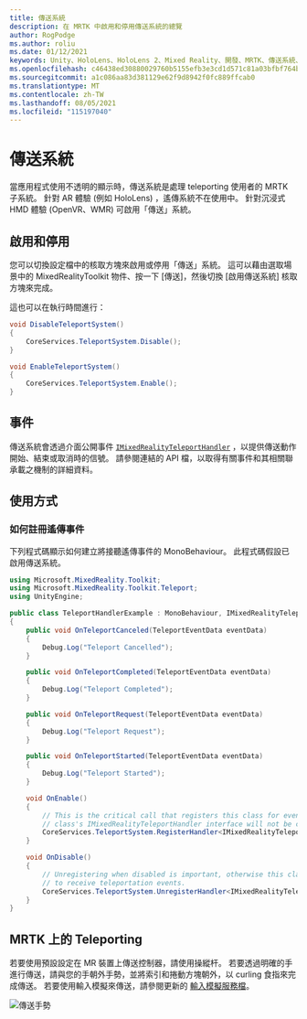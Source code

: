 ```yaml
---
title: 傳送系統
description: 在 MRTK 中啟用和停用傳送系統的總覽
author: RogPodge
ms.author: roliu
ms.date: 01/12/2021
keywords: Unity、HoloLens、HoloLens 2、Mixed Reality、開發、MRTK、傳送系統、
ms.openlocfilehash: c46438ed30880029760b5155efb3e3cd1d571c81a03bfbf764b2010e2e232c53
ms.sourcegitcommit: a1c086aa83d381129e62f9d8942f0fc889ffcab0
ms.translationtype: MT
ms.contentlocale: zh-TW
ms.lasthandoff: 08/05/2021
ms.locfileid: "115197040"
---
```

# <a name="teleport-system"></a>傳送系統

當應用程式使用不透明的顯示時，傳送系統是處理 teleporting 使用者的 MRTK 子系統。 針對 AR 體驗 (例如 HoloLens) ，遙傳系統不在使用中。 針對沉浸式 HMD 體驗 (OpenVR、WMR) 可啟用「傳送」系統。

## <a name="enabling-and-disabling"></a>啟用和停用

您可以切換設定檔中的核取方塊來啟用或停用「傳送」系統。
這可以藉由選取場景中的 MixedRealityToolkit 物件、按一下 [傳送]，然後切換 [啟用傳送系統] 核取方塊來完成。

這也可以在執行時間進行：

```c#
void DisableTeleportSystem()
{
    CoreServices.TeleportSystem.Disable();
}

void EnableTeleportSystem()
{
    CoreServices.TeleportSystem.Enable();
}
```

## <a name="events"></a>事件

傳送系統會透過介面公開事件 [`IMixedRealityTeleportHandler`](xref:Microsoft.MixedReality.Toolkit.Teleport.IMixedRealityTeleportHandler) ，以提供傳送動作開始、結束或取消時的信號。
請參閱連結的 API 檔，以取得有關事件和其相關聯承載之機制的詳細資料。

## <a name="usage"></a>使用方式

### <a name="how-to-register-for-teleportation-events"></a>如何註冊遙傳事件

下列程式碼顯示如何建立將接聽遙傳事件的 MonoBehaviour。 此程式碼假設已啟用傳送系統。

```c#
using Microsoft.MixedReality.Toolkit;
using Microsoft.MixedReality.Toolkit.Teleport;
using UnityEngine;

public class TeleportHandlerExample : MonoBehaviour, IMixedRealityTeleportHandler
{
    public void OnTeleportCanceled(TeleportEventData eventData)
    {
        Debug.Log("Teleport Cancelled");
    }

    public void OnTeleportCompleted(TeleportEventData eventData)
    {
        Debug.Log("Teleport Completed");
    }

    public void OnTeleportRequest(TeleportEventData eventData)
    {
        Debug.Log("Teleport Request");
    }

    public void OnTeleportStarted(TeleportEventData eventData)
    {
        Debug.Log("Teleport Started");
    }

    void OnEnable()
    {
        // This is the critical call that registers this class for events. Without this
        // class's IMixedRealityTeleportHandler interface will not be called.
        CoreServices.TeleportSystem.RegisterHandler<IMixedRealityTeleportHandler>(this);
    }

    void OnDisable()
    {
        // Unregistering when disabled is important, otherwise this class will continue
        // to receive teleportation events.
        CoreServices.TeleportSystem.UnregisterHandler<IMixedRealityTeleportHandler>(this);
    }
}
```

## <a name="teleporting-on-mrtk"></a>MRTK 上的 Teleporting

若要使用預設設定在 MR 裝置上傳送控制器，請使用操縱杆。 若要透過明確的手進行傳送，請與您的手朝外手勢，並將索引和捲動方塊朝外，以 curling 食指來完成傳送。 若要使用輸入模擬來傳送，請參閱更新的 [輸入模擬服務檔](../input-simulation/input-simulation-service.md)。

  ![傳送手勢](../images/teleport/handteleport.gif)
